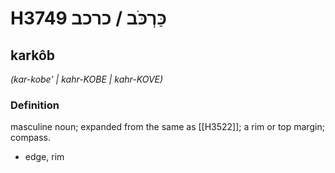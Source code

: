 # H3749 כַּרְכֹּב / כרכב

## karkôb

_(kar-kobe' | kahr-KOBE | kahr-KOVE)_

### Definition

masculine noun; expanded from the same as [[H3522]]; a rim or top margin; compass.

- edge, rim
